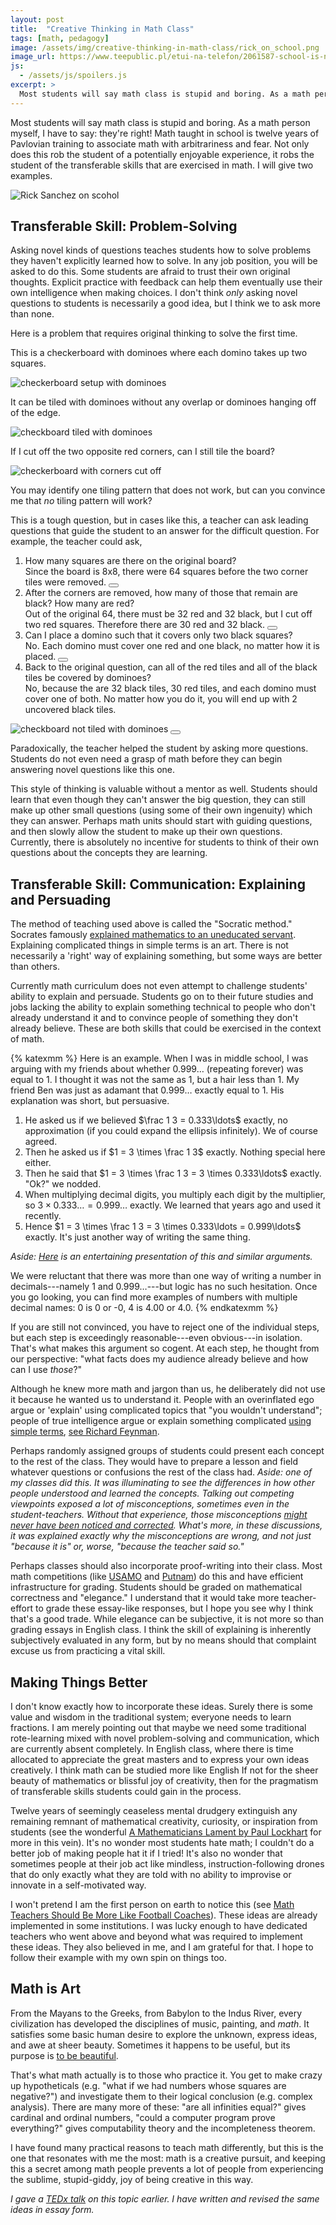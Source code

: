 ```yaml
---
layout: post
title:  "Creative Thinking in Math Class"
tags: [math, pedagogy]
image: /assets/img/creative-thinking-in-math-class/rick_on_school.png
image_url: https://www.teepublic.pl/etui-na-telefon/2061587-school-is-not-a-place-for-smart-people
js:
  - /assets/js/spoilers.js
excerpt: >
  Most students will say math class is stupid and boring. As a math person myself, I have to say: they're right!
---
```


Most students will say math class is stupid and boring. As a math person myself, I have to say: they're right! Math taught in school is twelve years of Pavlovian training to associate math with arbitrariness and fear. Not only does this rob the student of a potentially enjoyable experience, it robs the student of the transferable skills that are exercised in math. I will give two examples.

![Rick Sanchez on scohol](/assets/img/creative-thinking-in-math-class/rick_on_school.png)


## Transferable Skill: Problem-Solving

Asking novel kinds of questions teaches students how to solve problems they haven't explicitly learned how to solve. In any job position, you will be asked to do this. Some students are afraid to trust their own original thoughts. Explicit practice with feedback can help them eventually use their own intelligence when making choices. I don't think *only* asking novel questions to students is necessarily a good idea, but I think we to ask more than none.

Here is a problem that requires original thinking to solve the first time.

This is a checkerboard with dominoes where each domino takes up two squares.

![checkerboard setup with dominoes](/assets/img/creative-thinking-in-math-class/checkerboard_seutp_with_dominoes.png)

It can be tiled with dominoes without any overlap or dominoes hanging off of the edge.

![checkboard tiled with dominoes](/assets/img/creative-thinking-in-math-class/checkerboard_tiled_with_dominoes.png)

If I cut off the two opposite red corners, can I still tile the board?

![checkerboard with corners cut off](/assets/img/creative-thinking-in-math-class/checkerboard_with_corners_cut_off.png)

You may identify one tiling pattern that does not work, but can you convince me that *no* tiling pattern will work?

This is a tough question, but in cases like this, a teacher can ask leading questions that guide the student to an answer for the difficult question. For example, the teacher could ask,

1. How many squares are there on the original board?
<br /><span class="spoiler"><span>
Since the board is 8x8, there were 64 squares before the two corner tiles were removed.
</span><button></button></span>
2. After the corners are removed, how many of those that remain are black? How many are red?
<br /><span class="spoiler"><span>
Out of the original 64, there must be 32 red and 32 black, but I cut off two red squares. Therefore there are 30 red and 32 black.
</span><button></button></span>
3. Can I place a domino such that it covers only two black squares?
<br /><span class="spoiler"><span>
No. Each domino must cover one red and one black, no matter how it is placed.
</span><button></button></span>
4. Back to the original question, can all of the red tiles and all of the black tiles be covered by dominoes?
<br /><span class="spoiler"><span>
No, because the are 32 black tiles, 30 red tiles, and each domino must cover one of both. No matter how you do it, you will end up with 2 uncovered black tiles. <br />
<img alt="checkboard not tiled with dominoes" src="{{site.baseurl}}/assets/img/creative-thinking-in-math-class/checkerboard_not_tiled_with_dominoes.png" />
</span><button></button></span>

Paradoxically, the teacher helped the student by asking more questions. Students do not even need a grasp of math before they can begin answering novel questions like this one.

This style of thinking is valuable without a mentor as well. Students should learn that even though they can't answer the big question, they can still make up other small questions (using some of their own ingenuity) which they can answer. Perhaps math units should start with guiding questions, and then slowly allow the student to make up their own questions. Currently, there is absolutely no incentive for students to think of their own questions about the concepts they are learning.

## Transferable Skill: Communication: Explaining and Persuading

The method of teaching used above is called the "Socratic method." Socrates famously [explained mathematics to an uneducated servant](https://en.wikipedia.org/wiki/Meno#Dialogue_with_Meno.27s_slave). Explaining complicated things in simple terms is an art. There is not necessarily a 'right' way of explaining something, but some ways are better than others.

Currently math curriculum does not even attempt to challenge students' ability to explain and persuade. Students go on to their future studies and jobs lacking the ability to explain something technical to people who don't already understand it and to convince people of something they don't already believe. These are both skills that could be exercised in the context of math.

{% katexmm %}
Here is an example. When I was in middle school, I was arguing with my friends about whether $0.999\ldots$ (repeating forever) was equal to 1. I thought it was not the same as 1, but a hair less than 1. My friend Ben was just as adamant that $0.999\ldots$ exactly equal to 1. His explanation was short, but persuasive.

1. He asked us if we believed $\frac 1 3 = 0.333\ldots$ exactly, no approximation (if you could expand the ellipsis infinitely). We of course agreed.
2. Then he asked us if $1 = 3 \times \frac 1 3$ exactly. Nothing special here either.
3. Then he said that $1 = 3 \times \frac 1 3 = 3 \times 0.333\ldots$ exactly. "Ok?" we nodded.
4. When multiplying decimal digits, you multiply each digit by the multiplier, so $3 \times 0.333\ldots = 0.999\ldots$ exactly. We learned that years ago and used it recently.
5. Hence $1 = 3 \times \frac 1 3 = 3 \times 0.333\ldots = 0.999\ldots$ exactly. It's just another way of writing the same thing.

_Aside: [Here](https://www.youtube.com/watch?v=TINfzxSnnIE) is an entertaining presentation of this and similar arguments._

We were reluctant that there was more than one way of writing a number in decimals---namely 1 and $0.999\ldots$---but logic has no such hesitation. Once you go looking, you can find more examples of numbers with multiple decimal names: 0 is 0 or -0, 4 is 4.00 or 4.0.
{% endkatexmm %}

If you are still not convinced, you have to reject one of the individual steps, but each step is exceedingly reasonable---even obvious---in isolation. That's what makes this argument so cogent. At each step, he thought from our perspective: "what facts does my audience already believe and how can I use *those*?"

Although he knew more math and jargon than us, he deliberately did not use it because he wanted us to understand it. People with an overinflated ego argue or 'explain' using complicated topics that "you wouldn't understand"; people of true intelligence argue or explain something complicated [using simple terms](https://www.explainxkcd.com/wiki/index.php/Thing_Explainer), [see Richard Feynman](https://kottke.org/17/06/if-you-cant-explain-something-in-simple-terms-you-dont-understand-it).

Perhaps randomly assigned groups of students could present each concept to the rest of the class. They would have to prepare a lesson and field whatever questions or confusions the rest of the class had. _Aside: one of my classes did this. It was illuminating to see the differences in how other people understood and learned the concepts. Talking out competing viewpoints exposed a lot of misconceptions, sometimes even in the student-teachers. Without that experience, those misconceptions [might never have been noticed and corrected](http://www.ascd.org/publications/books/115011/chapters/Why-Check-for-Understanding%C2%A2.aspx). What's more, in these discussions, it was explained exactly why the misconceptions are wrong, and not just "because it is" or, worse, "because the teacher said so."_

Perhaps classes should also incorporate proof-writing into their class. Most math competitions (like [USAMO](https://artofproblemsolving.com/wiki/index.php/United_States_of_America_Mathematical_Olympiad) and [Putnam](https://www.maa.org/math-competitions/putnam-competition)) do this and have efficient infrastructure for grading. Students should be graded on mathematical correctness and "elegance." I understand that it would take more teacher-effort to grade these essay-like responses, but I hope you see why I think that's a good trade. While elegance can be subjective, it is not more so than grading essays in English class. I think the skill of explaining is inherently subjectively evaluated in any form, but by no means should that complaint excuse us from practicing a vital skill.

## Making Things Better

I don't know exactly how to incorporate these ideas. Surely there is some value and wisdom in the traditional system; everyone needs to learn fractions. I am merely pointing out that maybe we need some traditional rote-learning mixed with novel problem-solving and communication, which are currently absent completely. In English class, where there is time allocated to appreciate the great masters and to express your own ideas creatively. I think math can be studied more like English If not for the sheer beauty of mathematics or blissful joy of creativity, then for the pragmatism of transferable skills students could gain in the process.

Twelve years of seemingly ceaseless mental drudgery extinguish any remaining remnant of mathematical creativity, curiosity, or inspiration from students (see the wonderful [A Mathematicians Lament by Paul Lockhart](https://www.maa.org/sites/default/files/pdf/devlin/LockhartsLament.pdf) for more in this vein). It's no wonder most students hate math; I couldn't do a better job of making people hat it if I tried! It's also no wonder that sometimes people at their job act like mindless, instruction-following drones that do only exactly what they are told with no ability to improvise or innovate in a self-motivated way.

I won't pretend I am the first person on earth to notice this (see [Math Teachers Should Be More Like Football Coaches](https://www.nytimes.com/2019/05/11/opinion/sunday/math-teaching-football.html?module=inline)). These ideas are already implemented in some institutions. I was lucky enough to have dedicated teachers who went above and beyond what was required to implement these ideas. They also believed in me, and I am grateful for that. I hope to follow their example with my own spin on things too.

## Math is Art

From the Mayans to the Greeks, from Babylon to the Indus River, every civilization has developed the disciplines of music, painting, and _math_. It satisfies some basic human desire to explore the unknown, express ideas, and awe at sheer beauty. Sometimes it happens to be useful, but its purpose is [to be beautiful](https://en.wikipedia.org/wiki/A_Mathematician%27s_Apology).

That's what math actually is to those who practice it. You get to make crazy up hypotheticals (e.g. "what if we had numbers whose squares are negative?") and investigate them to their logical conclusion (e.g. complex analysis). There are many more of these: "are all infinities equal?" gives cardinal and ordinal numbers, "could a computer program prove everything?" gives computability theory and the incompleteness theorem.

I have found many practical reasons to teach math differently, but this is the one that resonates with me the most: math is a creative pursuit, and keeping this a secret among math people prevents a lot of people from experiencing the sublime, stupid-giddy, joy of being creative in this way.

_I gave a [TEDx talk](https://youtu.be/IQqb8HfN5hw) on this topic earlier. I have written and revised the same ideas in essay form._
